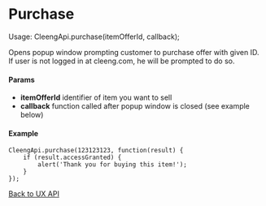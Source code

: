 Purchase
========

Usage:
    CleengApi.purchase(itemOfferId, callback);

Opens popup window prompting customer to purchase offer with given ID. If user is not logged in at cleeng.com,
he will be prompted to do so.

#### Params

* **itemOfferId** identifier of item you want to sell
* **callback** function called after popup window is closed (see example below)

#### Example

    CleengApi.purchase(123123123, function(result) {
        if (result.accessGranted) {
            alert('Thank you for buying this item!');
        }
    });

[Back to UX API](Reference/UX_API)